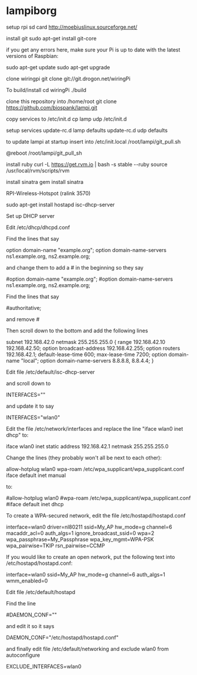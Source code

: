 lampiborg
=========

setup rpi sd card
http://moebiuslinux.sourceforge.net/

install git
sudo apt-get install git-core

if you get any errors here, make sure your Pi is up to date with the latest versions of Raspbian:

sudo apt-get update
sudo apt-get upgrade

clone wiringpi
git clone git://git.drogon.net/wiringPi

To build/install
cd wiringPi
./build

clone this repository into /home/root
git clone https://github.com/biospank/lampi.git

copy services to /etc/init.d
cp lamp udp /etc/init.d

setup services
update-rc.d lamp defaults
update-rc.d udp defaults

to update lampi at startup insert into /etc/init.local
/root/lampi/git_pull.sh

@reboot /root/lampi/git_pull_sh

install ruby
curl -L https://get.rvm.io | bash -s stable --ruby
source /usr/local/rvm/scripts/rvm

install sinatra
gem install sinatra

RPI-Wireless-Hotspot (ralink 3570)

sudo apt-get install hostapd isc-dhcp-server

Set up DHCP server

Edit /etc/dhcp/dhcpd.conf

Find the lines that say 

option domain-name "example.org"; 
option domain-name-servers ns1.example.org, ns2.example.org;

and change them to add a # in the beginning so they say

#option domain-name "example.org"; 
#option domain-name-servers ns1.example.org, ns2.example.org;

Find the lines that say

#authoritative;

and remove #

Then scroll down to the bottom and add the following lines

subnet 192.168.42.0 netmask 255.255.255.0 { 
  range 192.168.42.10 192.168.42.50; 
  option broadcast-address 192.168.42.255; 
  option routers 192.168.42.1; 
  default-lease-time 600;
  max-lease-time 7200; 
  option domain-name "local"; 
  option domain-name-servers 8.8.8.8, 8.8.4.4; 
}

Edit file /etc/default/isc-dhcp-server

and scroll down to 

INTERFACES="" 

and update it to say 

INTERFACES="wlan0"

Edit the file /etc/network/interfaces and replace the line "iface wlan0 inet dhcp" to:

iface wlan0 inet static
  address 192.168.42.1
  netmask 255.255.255.0

Change the lines (they probably won't all be next to each other):

allow-hotplug wlan0
wpa-roam /etc/wpa_supplicant/wpa_supplicant.conf
iface default inet manual

to:

#allow-hotplug wlan0
#wpa-roam /etc/wpa_supplicant/wpa_supplicant.conf
#iface default inet dhcp

To create a WPA-secured network, edit the file /etc/hostapd/hostapd.conf

interface=wlan0
driver=nl80211
ssid=My_AP
hw_mode=g
channel=6
macaddr_acl=0
auth_algs=1
ignore_broadcast_ssid=0
wpa=2
wpa_passphrase=My_Passphrase
wpa_key_mgmt=WPA-PSK
wpa_pairwise=TKIP
rsn_pairwise=CCMP

If you would like to create an open network, put the following text into /etc/hostapd/hostapd.conf:

interface=wlan0
ssid=My_AP
hw_mode=g
channel=6
auth_algs=1
wmm_enabled=0

Edit file /etc/default/hostapd

Find the line 

#DAEMON_CONF="" 

and edit it so it says 

DAEMON_CONF="/etc/hostapd/hostapd.conf"

and finally edit file /etc/default/networking and exclude wlan0 from autoconfigure

EXCLUDE_INTERFACES=wlan0



